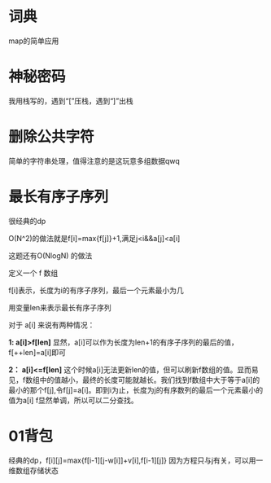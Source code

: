 # 词典
map的简单应用

# 神秘密码
我用栈写的，遇到“[”压栈，遇到“]”出栈

# 删除公共字符
简单的字符串处理，值得注意的是这玩意多组数据qwq

# 最长有序子序列

很经典的dp

O(N^2)的做法就是f[i]=max{f[j]}+1,满足j<i&&a[j]<a[i]

这题还有O(NlogN) 的做法

定义一个 f 数组

f[i]表示，长度为i的有序子序列，最后一个元素最小为几

用变量len来表示最长有序子序列

对于 a[i] 来说有两种情况：

**1: a[i]>f[len]**  显然，a[i]可以作为长度为len+1的有序子序列的最后的值，f[++len]=a[i]即可

**2： a[i]<=f[len]** 这个时候a[i]无法更新len的值，但可以刷新f数组的值。显而易见，f数组中的值越小，最终的长度可能就越长。我们找到f数组中大于等于a[i]的最小的那个f[j],令f[j]=a[i]。即到i为止，长度为j的有序数列的最后一个元素最小的值为a[i]
f显然单调，所以可以二分查找。

# 01背包

经典的dp，f[i][j]=max{f[i-1][j-w[i]]+v[i],f[i-1][j]}
因为方程只与j有关，可以用一维数组存储状态
